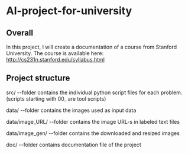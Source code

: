 # AI-project-for-university

## Overall
In this project, I will create a documentation of a course from Stanford University.
The course is available here: http://cs231n.stanford.edu/syllabus.html

## Project structure

src/ --folder contains the individual python script files for each problem. (scripts starting with 00_ are tool scripts)

data/ --folder contains the images used as input data

data/image_URL/ --folder contains the image URL-s in labeled text files

data/image_gen/ --folder contains the downloaded and resized images

doc/ --folder contains documentation file of the project
